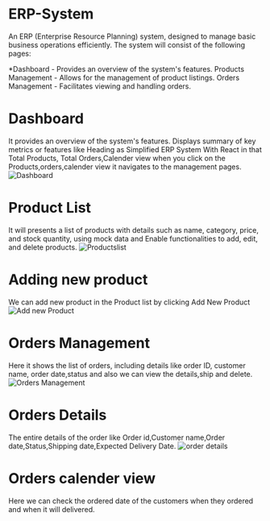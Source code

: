 # ERP-System
An ERP (Enterprise Resource Planning) system, designed to manage basic business operations efficiently. The system will consist of the following pages:


*Dashboard - Provides an overview of the system's features.
Products Management - Allows for the management of product listings.
Orders Management - Facilitates viewing and handling orders.

# Dashboard
It provides an overview of the system's features.
Displays summary of key metrics or features like Heading as Simplified ERP System With React in that Total Products, Total Orders,Calender view when you click on the Products,orders,calender view it navigates to the management pages.
![Dashboard](https://github.com/manithejay/ERP-System/assets/136950654/8de04d81-fe0e-4c78-87a3-81c3a0ba51c0)

# Product List
It will presents a list of products with details such as name, category, price, and stock quantity, using mock data and Enable functionalities to add, edit, and delete products.
![Productslist](https://github.com/manithejay/ERP-System/assets/136950654/89239143-240d-4e74-9562-c2482bbf0917)

# Adding new product
We can add new product in the Product list by clicking Add New Product
![Add new Product](https://github.com/manithejay/ERP-System/assets/136950654/1d86589e-d0d9-4329-afbe-6daf1cf702fc)

# Orders Management
Here it shows the list of orders, including details like order ID, customer name, order date,status and also we can view the details,ship and delete.
![Orders Management](https://github.com/manithejay/ERP-System/assets/136950654/0018e27e-1b86-4663-89cb-46dc2f8b96ae)

# Orders Details
The entire details of the order like Order id,Customer name,Order date,Status,Shipping date,Expected Delivery Date.
![order details](https://github.com/manithejay/ERP-System/assets/136950654/43d43950-c7e8-4d37-89a4-6ec2ed4a1545)

# Orders calender view
Here we can check the ordered date of the customers when they ordered and when it will delivered.

 
